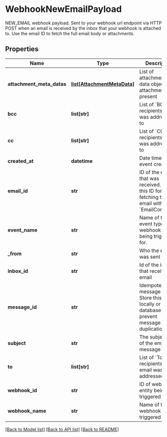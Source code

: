 # WebhookNewEmailPayload

NEW_EMAIL webhook payload. Sent to your webhook url endpoint via HTTP POST when an email is received by the inbox that your webhook is attached to. Use the email ID to fetch the full email body or attachments.
## Properties
Name | Type | Description | Notes
------------ | ------------- | ------------- | -------------
**attachment_meta_datas** | [**list[AttachmentMetaData]**](AttachmentMetaData) | List of attachment meta data objects if attachments present | [optional] 
**bcc** | **list[str]** | List of &#x60;BCC&#x60; recipients email was addressed to | [optional] 
**cc** | **list[str]** | List of &#x60;CC&#x60; recipients email was addressed to | [optional] 
**created_at** | **datetime** | Date time of event creation | [optional] 
**email_id** | **str** | ID of the email that was received. Use this ID for fetching the email with the &#x60;EmailController&#x60;. | [optional] 
**event_name** | **str** | Name of the event type webhook is being triggered for. | [optional] 
**_from** | **str** | Who the email was sent from | [optional] 
**inbox_id** | **str** | Id of the inbox that received an email | [optional] 
**message_id** | **str** | Idempotent message ID. Store this ID locally or in a database to prevent message duplication. | [optional] 
**subject** | **str** | The subject line of the email message | [optional] 
**to** | **list[str]** | List of &#x60;To&#x60; recipients that email was addressed to | [optional] 
**webhook_id** | **str** | ID of webhook entity being triggered | [optional] 
**webhook_name** | **str** | Name of the webhook being triggered | [optional] 

[[Back to Model list]](../README#documentation-for-models) [[Back to API list]](../README#documentation-for-api-endpoints) [[Back to README]](../README)



